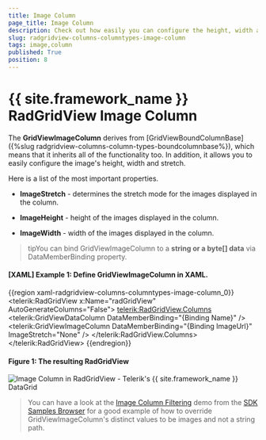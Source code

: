 ```yaml
---
title: Image Column
page_title: Image Column
description: Check out how easily you can configure the height, width and stretch of an image with the Image column in RadGridView - Telerik's {{ site.framework_name }} DataGrid.
slug: radgridview-columns-columntypes-image-column
tags: image,column
published: True
position: 8
---
```


# {{ site.framework_name }} RadGridView Image Column

The __GridViewImageColumn__ derives from [GridViewBoundColumnBase]({%slug radgridview-columns-column-types-boundcolumnbase%}), which means that it inherits all of the functionality too. In addition, it allows you to easily configure the image's height, width and stretch.

Here is a list of the most important properties.

* __ImageStretch__ - determines the stretch mode for the images displayed in the column.

* __ImageHeight__ - height of the images displayed in the column.

* __ImageWidth__ - width of the images displayed in the column.

>tipYou can bind GridViewImageColumn to a __string or a byte[] data__ via DataMemberBinding property.

#### __[XAML] Example 1: Define GridViewImageColumn in XAML.__

{{region xaml-radgridview-columns-columntypes-image-column_0}}
	<telerik:RadGridView x:Name="radGridView"
	                 AutoGenerateColumns="False">
	    <telerik:RadGridView.Columns>
	        <telerik:GridViewDataColumn DataMemberBinding="{Binding Name}" />
	        <telerik:GridViewImageColumn DataMemberBinding="{Binding ImageUrl}" ImageStretch="None" />
	    </telerik:RadGridView.Columns>
	</telerik:RadGridView>
{{endregion}}

#### __Figure 1: The resulting RadGridView__

![Image Column in RadGridView - Telerik's {{ site.framework_name }} DataGrid](images/RadGridView_ColumnTypes_6.png)

>You can have a look at the [Image Column Filtering](https://github.com/telerik/xaml-sdk/tree/master/GridView/ImageColumnFiltering) demo from the [SDK Samples Browser](https://demos.telerik.com/xaml-sdkbrowser/) for a good example of how to override GridViewImageColumn's distinct values to be images and not a string path.
